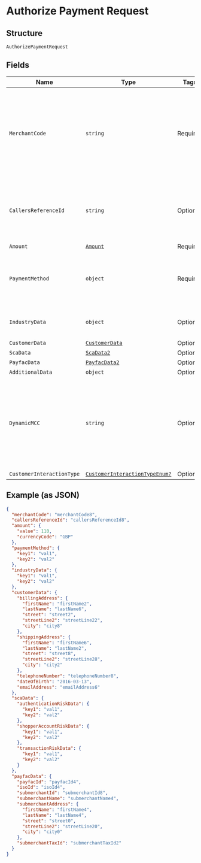 
# Authorize Payment Request

## Structure

`AuthorizePaymentRequest`

## Fields

| Name | Type | Tags | Description |
|  --- | --- | --- | --- |
| `MerchantCode` | `string` | Required | The merchant account identifier we geve you under which you want to process this transaction.<br>**Constraints**: *Minimum Length*: `1` |
| `CallersReferenceId` | `string` | Optional | Your reference value for this payment that is carried thru to reporting. |
| `Amount` | [`Amount`](../../doc/models/amount.md) | Required | - |
| `PaymentMethod` | `object` | Required | The type and required details of a payment method to use. |
| `IndustryData` | `object` | Optional | Additional Industry Specific Data |
| `CustomerData` | [`CustomerData`](../../doc/models/customer-data.md) | Optional | - |
| `ScaData` | [`ScaData2`](../../doc/models/sca-data-2.md) | Optional | - |
| `PayfacData` | [`PayfacData2`](../../doc/models/payfac-data-2.md) | Optional | - |
| `AdditionalData` | `object` | Optional | - |
| `DynamicMCC` | `string` | Optional | The merchant category code (MCC) is a four-digit number, which relates to a particular market segment. |
| `CustomerInteractionType` | [`CustomerInteractionTypeEnum?`](../../doc/models/customer-interaction-type-enum.md) | Optional | - |

## Example (as JSON)

```json
{
  "merchantCode": "merchantCode8",
  "callersReferenceId": "callersReferenceId8",
  "amount": {
    "value": 110,
    "currencyCode": "GBP"
  },
  "paymentMethod": {
    "key1": "val1",
    "key2": "val2"
  },
  "industryData": {
    "key1": "val1",
    "key2": "val2"
  },
  "customerData": {
    "billingAddress": {
      "firstName": "firstName2",
      "lastName": "lastName6",
      "street": "street2",
      "streetLine2": "streetLine22",
      "city": "city8"
    },
    "shippingAddress": {
      "firstName": "firstName6",
      "lastName": "lastName2",
      "street": "street8",
      "streetLine2": "streetLine28",
      "city": "city2"
    },
    "telephoneNumber": "telephoneNumber8",
    "dateOfBirth": "2016-03-13",
    "emailAddress": "emailAddress6"
  },
  "scaData": {
    "authenticationRiskData": {
      "key1": "val1",
      "key2": "val2"
    },
    "shopperAccountRiskData": {
      "key1": "val1",
      "key2": "val2"
    },
    "transactionRiskData": {
      "key1": "val1",
      "key2": "val2"
    }
  },
  "payfacData": {
    "payfacId": "payfacId4",
    "isoId": "isoId4",
    "submerchantId": "submerchantId8",
    "submerchantName": "submerchantName4",
    "submerchantAddress": {
      "firstName": "firstName4",
      "lastName": "lastName4",
      "street": "street0",
      "streetLine2": "streetLine20",
      "city": "city0"
    },
    "submerchantTaxId": "submerchantTaxId2"
  }
}
```

